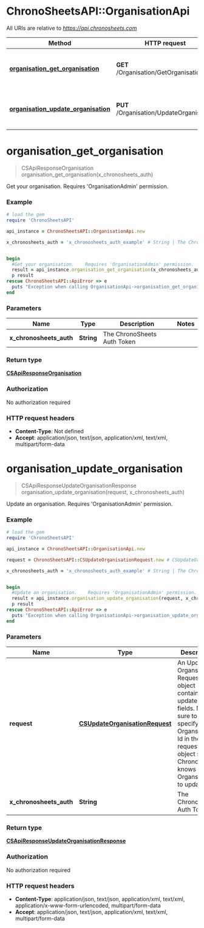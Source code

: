 # ChronoSheetsAPI::OrganisationApi

All URIs are relative to *https://api.chronosheets.com*

Method | HTTP request | Description
------------- | ------------- | -------------
[**organisation_get_organisation**](OrganisationApi.md#organisation_get_organisation) | **GET** /Organisation/GetOrganisation | Get your organisation.    Requires &#39;OrganisationAdmin&#39; permission.
[**organisation_update_organisation**](OrganisationApi.md#organisation_update_organisation) | **PUT** /Organisation/UpdateOrganisation | Update an organisation.    Requires &#39;OrganisationAdmin&#39; permission.


# **organisation_get_organisation**
> CSApiResponseOrganisation organisation_get_organisation(x_chronosheets_auth)

Get your organisation.    Requires 'OrganisationAdmin' permission.

### Example
```ruby
# load the gem
require 'ChronoSheetsAPI'

api_instance = ChronoSheetsAPI::OrganisationApi.new

x_chronosheets_auth = 'x_chronosheets_auth_example' # String | The ChronoSheets Auth Token


begin
  #Get your organisation.    Requires 'OrganisationAdmin' permission.
  result = api_instance.organisation_get_organisation(x_chronosheets_auth)
  p result
rescue ChronoSheetsAPI::ApiError => e
  puts "Exception when calling OrganisationApi->organisation_get_organisation: #{e}"
end
```

### Parameters

Name | Type | Description  | Notes
------------- | ------------- | ------------- | -------------
 **x_chronosheets_auth** | **String**| The ChronoSheets Auth Token | 

### Return type

[**CSApiResponseOrganisation**](CSApiResponseOrganisation.md)

### Authorization

No authorization required

### HTTP request headers

 - **Content-Type**: Not defined
 - **Accept**: application/json, text/json, application/xml, text/xml, multipart/form-data



# **organisation_update_organisation**
> CSApiResponseUpdateOrganisationResponse organisation_update_organisation(request, x_chronosheets_auth)

Update an organisation.    Requires 'OrganisationAdmin' permission.

### Example
```ruby
# load the gem
require 'ChronoSheetsAPI'

api_instance = ChronoSheetsAPI::OrganisationApi.new

request = ChronoSheetsAPI::CSUpdateOrganisationRequest.new # CSUpdateOrganisationRequest | An Update Organsation Request object containing updated fields.  Make sure to specify the Organsation Id in the request object so that ChronoSheets knows which Organsation to update

x_chronosheets_auth = 'x_chronosheets_auth_example' # String | The ChronoSheets Auth Token


begin
  #Update an organisation.    Requires 'OrganisationAdmin' permission.
  result = api_instance.organisation_update_organisation(request, x_chronosheets_auth)
  p result
rescue ChronoSheetsAPI::ApiError => e
  puts "Exception when calling OrganisationApi->organisation_update_organisation: #{e}"
end
```

### Parameters

Name | Type | Description  | Notes
------------- | ------------- | ------------- | -------------
 **request** | [**CSUpdateOrganisationRequest**](CSUpdateOrganisationRequest.md)| An Update Organsation Request object containing updated fields.  Make sure to specify the Organsation Id in the request object so that ChronoSheets knows which Organsation to update | 
 **x_chronosheets_auth** | **String**| The ChronoSheets Auth Token | 

### Return type

[**CSApiResponseUpdateOrganisationResponse**](CSApiResponseUpdateOrganisationResponse.md)

### Authorization

No authorization required

### HTTP request headers

 - **Content-Type**: application/json, text/json, application/xml, text/xml, application/x-www-form-urlencoded, multipart/form-data
 - **Accept**: application/json, text/json, application/xml, text/xml, multipart/form-data



